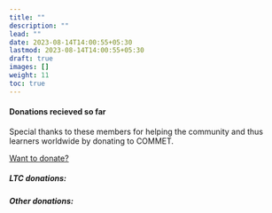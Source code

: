 ```yaml
---
title: ""
description: ""
lead: ""
date: 2023-08-14T14:00:55+05:30
lastmod: 2023-08-14T14:00:55+05:30
draft: true
images: []
weight: 11
toc: true
---
```


#### Donations recieved so far 
    
Special thanks to these members for helping the community and thus learners worldwide by donating to COMMET. 
    
[Want to donate?](/donate)
    
##### LTC donations:
    
    
##### Other donations:
    
    

